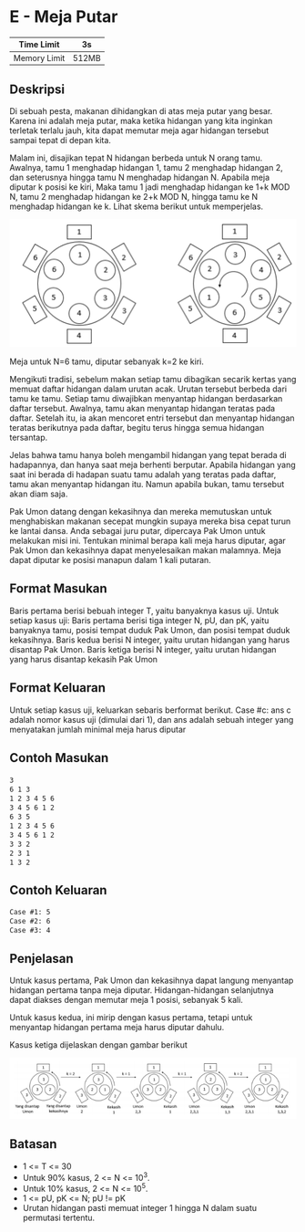 # E - Meja Putar

| Time Limit   | 3s    |
|--------------|-------|
| Memory Limit | 512MB |

## Deskripsi

Di sebuah pesta, makanan dihidangkan di atas meja putar yang besar. Karena ini adalah meja putar, maka ketika hidangan yang kita inginkan terletak terlalu jauh, kita dapat memutar meja
agar hidangan tersebut sampai tepat di depan kita.

Malam ini, disajikan tepat N hidangan berbeda untuk N orang tamu. Awalnya, tamu 1 menghadap hidangan 1, tamu 2 menghadap hidangan 2, dan seterusnya hingga tamu N menghadap hidangan N. Apabila meja diputar k posisi ke kiri, Maka tamu 1 jadi menghadap hidangan ke 1+k MOD N, tamu 2 menghadap hidangan ke 2+k MOD N, hingga tamu ke N menghadap hidangan ke k. Lihat skema berikut untuk memperjelas.

![](img/e-1.png)

Meja untuk N=6 tamu, diputar sebanyak k=2 ke kiri.

Mengikuti tradisi, sebelum makan setiap tamu dibagikan secarik kertas yang memuat daftar hidangan dalam urutan acak. Urutan tersebut berbeda dari tamu ke tamu. Setiap tamu diwajibkan menyantap hidangan berdasarkan daftar tersebut. Awalnya, tamu akan menyantap hidangan teratas pada daftar. Setelah itu, ia akan mencoret entri tersebut dan menyantap hidangan teratas berikutnya pada daftar, begitu terus hingga semua hidangan tersantap.

Jelas bahwa tamu hanya boleh mengambil hidangan yang tepat berada di hadapannya, dan hanya saat meja berhenti berputar. Apabila hidangan yang saat ini berada di hadapan suatu tamu adalah yang teratas pada daftar, tamu akan menyantap hidangan itu. Namun apabila bukan, tamu tersebut akan diam saja.

Pak Umon datang dengan kekasihnya dan mereka memutuskan untuk menghabiskan makanan secepat mungkin supaya mereka bisa cepat turun ke lantai dansa. Anda sebagai juru putar, dipercaya Pak Umon untuk melakukan misi ini. Tentukan minimal berapa kali meja harus diputar, agar Pak Umon dan kekasihnya dapat menyelesaikan makan malamnya. Meja dapat diputar ke posisi manapun dalam 1 kali putaran.

## Format Masukan

Baris pertama berisi bebuah integer T, yaitu banyaknya kasus uji.
Untuk setiap kasus uji:
Baris pertama berisi tiga integer N, pU, dan pK, yaitu banyaknya tamu, posisi tempat duduk Pak Umon, dan posisi tempat duduk kekasihnya.
Baris kedua berisi N integer, yaitu urutan hidangan yang harus disantap Pak Umon.
Baris ketiga berisi N integer, yaitu urutan hidangan yang harus disantap kekasih Pak Umon

## Format Keluaran

Untuk setiap kasus uji, keluarkan sebaris berformat berikut.
	Case #c: ans
c adalah nomor kasus uji (dimulai dari 1), dan ans adalah sebuah integer yang menyatakan jumlah
minimal meja harus diputar

## Contoh Masukan

	3
	6 1 3
	1 2 3 4 5 6
	3 4 5 6 1 2
	6 3 5
	1 2 3 4 5 6
	3 4 5 6 1 2
	3 3 2
	2 3 1
	1 3 2

## Contoh Keluaran

	Case #1: 5
	Case #2: 6
	Case #3: 4

## Penjelasan

Untuk kasus pertama, Pak Umon dan kekasihnya dapat langung menyantap hidangan pertama tanpa meja diputar. Hidangan-hidangan selanjutnya dapat diakses dengan memutar meja 1
posisi, sebanyak 5 kali.

Untuk kasus kedua, ini mirip dengan kasus pertama, tetapi untuk menyantap hidangan pertama meja harus diputar dahulu.

Kasus ketiga dijelaskan dengan gambar berikut

![](img/e-2.png)

## Batasan

- 1 <= T <= 30
- Untuk 90% kasus, 2 <= N <= 10<sup>3</sup>.
- Untuk 10% kasus, 2 <= N <= 10<sup>5</sup>.
- 1 <= pU, pK <= N; pU != pK
- Urutan hidangan pasti memuat integer 1 hingga N dalam suatu permutasi tertentu.
